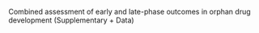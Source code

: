 Combined assessment of early and late-phase outcomes in orphan drug development 
(Supplementary + Data)